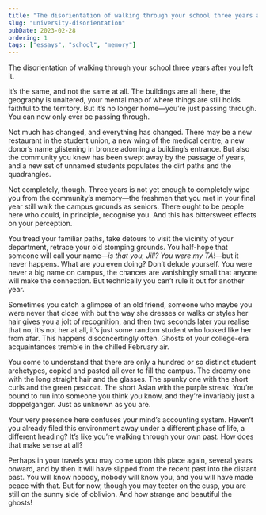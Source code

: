 ```yaml
---
title: "The disorientation of walking through your school three years after you left it"
slug: "university-disorientation"
pubDate: 2023-02-28
ordering: 1
tags: ["essays", "school", "memory"]
---	
```


<span class="small-caps">The disorientation of walking</span> through your school three years after you left it.

It’s the same, and not the same at all. The buildings are all there, the geography is unaltered, your mental map of where things are still holds faithful to the territory. But it’s no longer home—you’re just passing through. You can now only ever be passing through.

Not much has changed, and everything has changed. There may be a new restaurant in the student union, a new wing of the medical centre, a new donor’s name glistening in bronze adorning a building’s entrance. But also the community you knew has been swept away by the passage of years, and a new set of unnamed students populates the dirt paths and the quadrangles.

Not completely, though. Three years is not yet enough to completely wipe you from the community’s memory—the freshmen that you met in your final year still walk the campus grounds as seniors. There ought to be people here who could, in principle, recognise you. And this has bittersweet effects on your perception.

You tread your familiar paths, take detours to visit the vicinity of your department, retrace your old stomping grounds. You half-hope that someone will call your name—_is that you, Jill? You were my TA!_—but it never happens. What are you even doing? Don’t delude yourself. You were never a big name on campus, the chances are vanishingly small that anyone will make the connection. But technically you can’t rule it out for another year.

Sometimes you catch a glimpse of an old friend, someone who maybe you were never that close with but the way she dresses or walks or styles her hair gives you a jolt of recognition, and then two seconds later you realise that no, it’s not her at all, it’s just some random student who looked like her from afar. This happens disconcertingly often. Ghosts of your college-era acquaintances tremble in the chilled February air.

You come to understand that there are only a hundred or so distinct student archetypes, copied and pasted all over to fill the campus. The dreamy one with the long straight hair and the glasses. The spunky one with the short curls and the green peacoat. The short Asian with the purple streak. You’re bound to run into someone you think you know, and they’re invariably just a doppelganger. Just as unknown as you are.

Your very presence here confuses your mind’s accounting system. Haven’t you already filed this environment away under a different phase of life, a different heading? It’s like you’re walking through your own past. How does that make sense at all?

Perhaps in your travels you may come upon this place again, several years onward, and by then it will have slipped from the recent past into the distant past. You will know nobody, nobody will know you, and you will have made peace with that. But for now, though you may teeter on the cusp, you are still on the sunny side of oblivion. And how strange and beautiful the ghosts!


